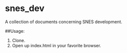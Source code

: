 snes_dev
========

A collection of documents concerning SNES development.

##Usage:
1. Clone. 
2. Open up index.html in your favorite browser.
